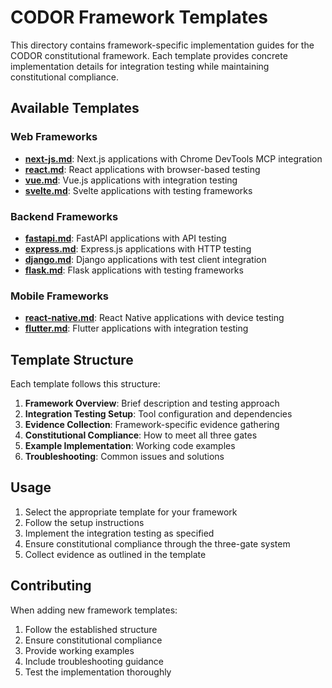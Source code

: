 # CODOR Framework Templates

This directory contains framework-specific implementation guides for the CODOR constitutional framework. Each template provides concrete implementation details for integration testing while maintaining constitutional compliance.

## Available Templates

### Web Frameworks

- **[next-js.md](./next-js.md)**: Next.js applications with Chrome DevTools MCP integration
- **[react.md](./react.md)**: React applications with browser-based testing
- **[vue.md](./vue.md)**: Vue.js applications with integration testing
- **[svelte.md](./svelte.md)**: Svelte applications with testing frameworks

### Backend Frameworks

- **[fastapi.md](./fastapi.md)**: FastAPI applications with API testing
- **[express.md](./express.md)**: Express.js applications with HTTP testing
- **[django.md](./django.md)**: Django applications with test client integration
- **[flask.md](./flask.md)**: Flask applications with testing frameworks

### Mobile Frameworks

- **[react-native.md](./react-native.md)**: React Native applications with device testing
- **[flutter.md](./flutter.md)**: Flutter applications with integration testing

## Template Structure

Each template follows this structure:

1. **Framework Overview**: Brief description and testing approach
2. **Integration Testing Setup**: Tool configuration and dependencies
3. **Evidence Collection**: Framework-specific evidence gathering
4. **Constitutional Compliance**: How to meet all three gates
5. **Example Implementation**: Working code examples
6. **Troubleshooting**: Common issues and solutions

## Usage

1. Select the appropriate template for your framework
2. Follow the setup instructions
3. Implement the integration testing as specified
4. Ensure constitutional compliance through the three-gate system
5. Collect evidence as outlined in the template

## Contributing

When adding new framework templates:

1. Follow the established structure
2. Ensure constitutional compliance
3. Provide working examples
4. Include troubleshooting guidance
5. Test the implementation thoroughly

